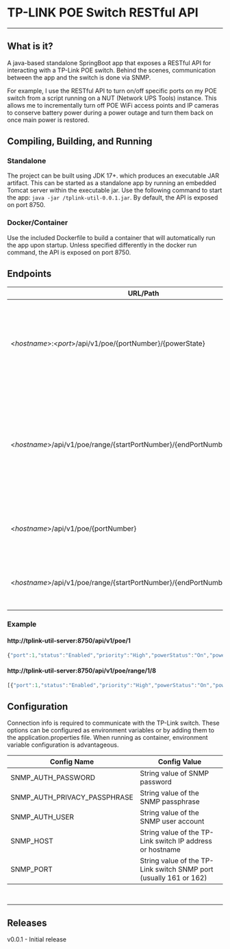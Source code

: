 # TP-LINK POE Switch RESTful API

----

## What is it?
A java-based standalone SpringBoot app that exposes a RESTful API for interacting with a TP-Link POE switch. 
Behind the scenes, communication between the app and the switch is done via SNMP.

For example, I use the RESTful API to turn on/off specific ports on my POE switch from a script running on a NUT 
(Network UPS Tools) instance. This allows me to incrementally turn off POE WiFi access points and IP cameras to conserve 
battery power during a power outage and turn them back on once main power is restored.

## Compiling, Building, and Running

### Standalone
The project can be built using JDK 17+. which produces an executable JAR artifact. This can be started as a standalone 
app by running an embedded Tomcat server within the executable jar. Use the following command to start the app: 
`java -jar /tplink-util-0.0.1.jar`. By default, the API is exposed on port 8750.

### Docker/Container
Use the included Dockerfile to build a container that will automatically run the app upon startup. Unless specified 
differently in the docker run command, the API is exposed on port 8750.

## Endpoints
| URL/Path                                                                     | Method | Description                                                                                                               |
|------------------------------------------------------------------------------|-------------|---------------------------------------------------------------------------------------------------------------------------|
| <_hostname_>:<_port_>/api/v1/poe/{portNumber}/{powerState}                   | PUT         | Toggles a single port state by specifying the port number and state value (0=off, 1=on)                                   |
| <_hostname_>/api/v1/poe/range/{startPortNumber}/{endPortNumber}/{powerState} | PUT         | Toggles a port state by range. Provide the start and end port numbers in the range along with a state value (0=off, 1=on) |
| <_hostname_>/api/v1/poe/{portNumber}                                         | GET         | Retrieve port information for a single port number                                                                        |
| <_hostname_>/api/v1/poe/range/{startPortNumber}/{endPortNumber}              | GET         | Retrieves port information for a range of port numbers                                                                    |

### Example
#### http://tplink-util-server:8750/api/v1/poe/1
```javascript
{"port":1,"status":"Enabled","priority":"High","powerStatus":"On","powerLimit":300,"current":0.165,"voltage":52.4,"wattage":8.6}
```

#### http://tplink-util-server:8750/api/v1/poe/range/1/8
```javascript
[{"port":1,"status":"Enabled","priority":"High","powerStatus":"On","powerLimit":300,"current":0.134,"voltage":52.2,"wattage":7.0},{"port":2,"status":"Enabled","priority":"High","powerStatus":"On","powerLimit":300,"current":0.092,"voltage":52.1,"wattage":4.8},{"port":3,"status":"Enabled","priority":"Low","powerStatus":"On","powerLimit":300,"current":0.059,"voltage":52.2,"wattage":3.1},{"port":4,"status":"Enabled","priority":"Low","powerStatus":"On","powerLimit":300,"current":0.058,"voltage":52.3,"wattage":3.0},{"port":5,"status":"Enabled","priority":"Low","powerStatus":"On","powerLimit":300,"current":0.062,"voltage":52.0,"wattage":3.2},{"port":6,"status":"Enabled","priority":"Low","powerStatus":"On","powerLimit":300,"current":0.065,"voltage":52.1,"wattage":3.3},{"port":7,"status":"Enabled","priority":"Low","powerStatus":"On","powerLimit":300,"current":0.062,"voltage":52.2,"wattage":3.2},{"port":8,"status":"Enabled","priority":"Low","powerStatus":"Off","powerLimit":300,"current":0.0,"voltage":0.0,"wattage":0.0}]
```

## Configuration
Connection info is required to communicate with the TP-Link switch. These options can be configured as environment 
variables or by adding them to the application.properties file. When running as container, environment variable 
configuration is advantageous.

| Config Name  | Config Value                                                      |
|--------------|-------------------------------------------------------------------|
| SNMP_AUTH_PASSWORD | String value of SNMP password                                     |
| SNMP_AUTH_PRIVACY_PASSPHRASE | String value of the SNMP passphrase                               |
| SNMP_AUTH_USER | String value of the SNMP user account                             |
| SNMP_HOST | String value of the TP-Link switch IP address or hostname         |
| SNMP_PORT | String value of the TP-Link switch SNMP port (usually 161 or 162) |
<br/>

----

## Releases

v0.0.1 - Initial release

